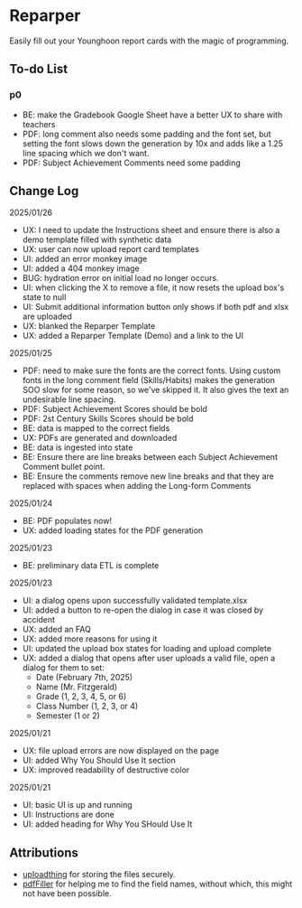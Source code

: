 # Reparper

Easily fill out your Younghoon report cards with the magic of programming.

## To-do List

### p0

-   BE: make the Gradebook Google Sheet have a better UX to share with teachers
-   PDF: long comment also needs some padding and the font set, but setting the font slows down the generation by 10x and adds like a 1.25 line spacing which we don't want.
-   PDF: Subject Achievement Comments need some padding

## Change Log

2025/01/26

-   UX: I need to update the Instructions sheet and ensure there is also a demo template filled with synthetic data
-   UX: user can now upload report card templates
-   UI: added an error monkey image
-   UI: added a 404 monkey image
-   BUG: hydration error on initial load no longer occurs.
-   UI: when clicking the X to remove a file, it now resets the upload box's state to null
-   UI: Submit additional information button only shows if both pdf and xlsx are uploaded
-   UX: blanked the Reparper Template
-   UX: added a Reparper Template (Demo) and a link to the UI

2025/01/25

-   PDF: need to make sure the fonts are the correct fonts. Using custom fonts in the long comment field (Skills/Habits) makes the generation SOO slow for some reason, so we've skipped it. It also gives the text an undesirable line spacing.
-   PDF: Subject Achievement Scores should be bold
-   PDF: 2st Century Skills Scores should be bold
-   BE: data is mapped to the correct fields
-   UX: PDFs are generated and downloaded
-   BE: data is ingested into state
-   BE: Ensure there are line breaks between each Subject Achievement Comment bullet point.
-   BE: Ensure the comments remove new line breaks and that they are replaced with spaces when adding the Long-form Comments

2025/01/24

-   BE: PDF populates now!
-   UX: added loading states for the PDF generation

2025/01/23

-   BE: preliminary data ETL is complete

2025/01/23

-   UI: a dialog opens upon successfully validated template.xlsx
-   UI: added a button to re-open the dialog in case it was closed by accident
-   UX: added an FAQ
-   UX: added more reasons for using it
-   UI: updated the upload box states for loading and upload complete
-   UX: added a dialog that opens after user uploads a valid file, open a dialog for them to set:
    -   Date (February 7th, 2025)
    -   Name (Mr. Fitzgerald)
    -   Grade (1, 2, 3, 4, 5, or 6)
    -   Class Number (1, 2, 3, or 4)
    -   Semester (1 or 2)

2025/01/21

-   UX: file upload errors are now displayed on the page
-   UI: added Why You Should Use It section
-   UX: improved readability of destructive color

2025/01/21

-   UI: basic UI is up and running
-   UI: Instructions are done
-   UI: added heading for Why You SHould Use It

## Attributions

-   [uploadthing](https://uploadthing.com/) for storing the files securely.
-   [pdfFiller](https://www.pdffiller.com/) for helping me to find the field names, without which, this might not have been possible.
